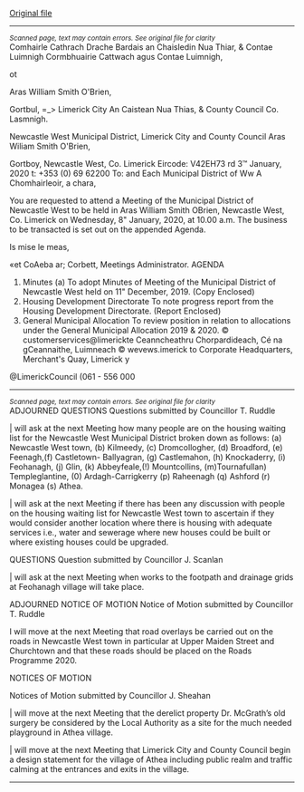 [Original file](https://www.limerick.ie/sites/default/files/media/documents/2020-01/00%202020-01-08%20Agenda%20Meeting%20of%20the%20Municipal%20District%20of%20Newcastle%20West.pdf)

---
*<small>Scanned page, text may contain errors. See original file for clarity</small>*  
Comhairle Cathrach Drache Bardais an Chaisledin Nua Thiar,
& Contae Luimnigh Cormbhuairie Cattwach agus Contae Luimnigh,

ot

Aras William Smith O'Brien,

Gortbul,
=_> Limerick City An Caistean Nua Thias,
& County Council Co. Lasmnigh.

Newcastle West Municipal District,
Limerick City and County Council
Aras Wiliam Smith O'Brien,

Gortboy,
Newcastle West,
Co. Limerick
Eircode: V42EH73
rd
3™ January, 2020 t: +353 (0) 69 62200
To: and Each Municipal District of Ww
A Chomhairleoir, a chara,

You are requested to attend a Meeting of the Municipal District of Newcastle West to be held
in Aras William Smith OBrien, Newcastle West, Co. Limerick on Wednesday, 8" January, 2020,
at 10.00 a.m. The business to be transacted is set out on the appended Agenda.

Is mise le meas,

«et CoAeba
ar; Corbett,
Meetings Administrator.
AGENDA
1. Minutes
(a) To adopt Minutes of Meeting of the Municipal District of Newcastle West held on 11"
December, 2019.
(Copy Enclosed)
2. Housing Development Directorate
To note progress report from the Housing Development Directorate.
(Report Enclosed)
3. General Municipal Allocation
To review position in relation to allocations under the General Municipal Allocation
2019 & 2020.
© customerservices@limerickte
Ceanncheathru Chorpardideach, Cé na gCeannaithe, Luimneach © wevews.imerick to
Corporate Headquarters, Merchant's Quay, Limerick y

@LimerickCouncil
(061 - 556 000


---
*<small>Scanned page, text may contain errors. See original file for clarity</small>*  
ADJOURNED QUESTIONS
Questions submitted by Councillor T. Ruddle

| will ask at the next Meeting how many people are on the housing waiting list for the
Newcastle West Municipal District broken down as follows: (a) Newcastle West
town, (b) Kilmeedy, (c) Dromcollogher, (d) Broadford, (e) Feenagh,(f) Castletown-
Ballyagran, (g) Castlemahon, (h) Knockaderry, (i) Feohanagh, (j) Glin, (k) Abbeyfeale,(!)
Mountcollins, (m)Tournafullan) Templeglantine, (0) Ardagh-Carrigkerry (p)
Raheenagh (q) Ashford (r) Monagea (s) Athea.

| will ask at the next Meeting if there has been any discussion with people on the
housing waiting list for Newcastle West town to ascertain if they would consider
another location where there is housing with adequate services i.e., water and
sewerage where new houses could be built or where existing houses could be
upgraded.

QUESTIONS
Question submitted by Councillor J. Scanlan

| will ask at the next Meeting when works to the footpath and drainage grids at
Feohanagh village will take place.

ADJOURNED NOTICE OF MOTION
Notice of Motion submitted by Councillor T. Ruddle

I will move at the next Meeting that road overlays be carried out on the roads in
Newcastle West town in particular at Upper Maiden Street and Churchtown and that
these roads should be placed on the Roads Programme 2020.

NOTICES OF MOTION

Notices of Motion submitted by Councillor J. Sheahan

| will move at the next Meeting that the derelict property Dr. McGrath’s old surgery
be considered by the Local Authority as a site for the much needed playground in
Athea village.

| will move at the next Meeting that Limerick City and County Council begin a design
statement for the village of Athea including public realm and traffic calming at the
entrances and exits in the village.


---
